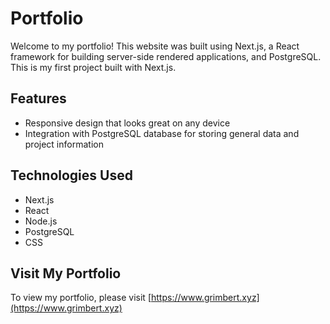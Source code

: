 # Portfolio

Welcome to my portfolio! This website was built using Next.js, a React framework for building server-side rendered applications, and PostgreSQL. This is my first project built with Next.js.

## Features

- Responsive design that looks great on any device
- Integration with PostgreSQL database for storing general data and project information

## Technologies Used

- Next.js
- React
- Node.js
- PostgreSQL
- CSS

## Visit My Portfolio

To view my portfolio, please visit [https://www.grimbert.xyz](https://www.grimbert.xyz)
